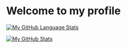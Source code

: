 # Welcome to my profile
[![My GitHub Language Stats](https://github-readme-stats.vercel.app/api/top-langs/?username=lolzdev&langs_count=5&theme=tokyonight)]()

[![My GitHub Stats](https://github-readme-stats.vercel.app/api/?username=lolzdev&count_private=true&theme=tokyonight&showicons=true)]()
